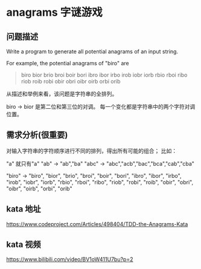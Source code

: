 # anagrams 字谜游戏

## 问题描述
Write a program to generate all potential
anagrams of an input string.

For example, the potential anagrams of "biro" are
>
>biro bior brio broi boir bori
ibro ibor irbo irob iobr iorb
rbio rboi ribo riob roib robi
obir obri oibr oirb orbi orib

从描述和举例来看，该问题是字符串的全排列。

biro -> bior 是第二位和第三位的对调。
每一个变化都是字符串中的两个字符对调位置。

## 需求分析(很重要)
对输入字符串的字符顺序进行不同的排列，得出所有可能的组合；
比如： 

"a" 就只有"a"
"ab" -> "ab","ba"
"abc" -> "abc","acb","bac","bca","cab","cba"

"biro" -> "biro", "bior", "brio", "broi", "boir", "bori",
          "ibro", "ibor", "irbo", "irob", "iobr", "iorb",
          "rbio", "rboi", "ribo", "riob", "robi", "roib",
          "obir", "obri", "oibr", "oirb", "orbi", "orib"


## kata 地址
https://www.codeproject.com/Articles/498404/TDD-the-Anagrams-Kata

## kata 视频
https://www.bilibili.com/video/BV1oW411U7bu?p=2
